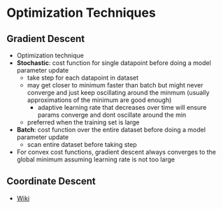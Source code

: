 # Optimization Techniques

## Gradient Descent 

- Optimization technique
- **Stochastic**: cost function for single datapoint before doing a model parameter update
    - take step for each datapoint in dataset 
    - may get closer to minimum faster than batch but might never converge and just keep oscillating around the minmum (usually approximations of the minimum are good enough)
        - adaptive learning rate that decreases over time will ensure params converge and dont oscillate around the min
    - preferred when the training set is large
- **Batch**: cost function over the entire dataset before doing a model parameter update
    - scan entire dataset before taking step
- For convex cost functions, gradient descent always converges to the global minimum assuming learning rate is not too large


## Coordinate Descent

- [Wiki](https://en.wikipedia.org/wiki/Coordinate_descent)